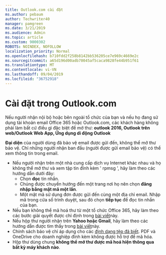 ```yaml
---
title: Outlook.com cài đặt
ms.author: pebaum
author: Techwriter40
manager: pamgreen
ms.date: 3/21/2019
ms.audience: Admin
ms.topic: article
ms.custom: 9000302
ROBOTS: NOINDEX, NOFOLLOW
localization_priority: Normal
ms.openlocfilehash: b710fdd2f258b8142bb536205ce7e969c4669e2c
ms.sourcegitcommit: a65d196d00adb70045af5caca9828fe44b951f61
ms.translationtype: MT
ms.contentlocale: vi-VN
ms.lasthandoff: 09/04/2019
ms.locfileid: "36752918"
---
```

# <a name="settings-in-outlookcom"></a>Cài đặt trong Outlook.com

Nếu người nhận nội bộ hoặc bên ngoài tổ chức của bạn và nếu họ đang sử dụng tài khoản email Office 365 hoặc Outlook.com, các khách hàng không phải làm bất cứ điều gì đặc biệt để mở thư: **outlook 2016, Outlook trên web/Outlook Web App, Ứng dụng di động Outlook**

**Đại diện** của người dùng đã bảo vệ email được gửi đến, không thể mở thư bảo vệ. Chỉ những người nhận ban đầu (người được gửi email bảo vệ) có thể xem thông tin trong email.

- Nếu người nhận trên một nhà cung cấp dịch vụ Internet khác nhau&nbsp;và họ không thể mở thư và xem tập tin đính kèm ' rpmsg ', hãy làm theo các hướng dẫn dưới đây:
    - Chọn **đọc** tin nhắn.
    - Chúng được chuyển hướng đến một trang nơi họ nên chọn **đăng nhập bằng mật mã một lần**.
    - Một mật mã sử dụng đơn được gửi đến cùng một địa chỉ email. Nhập mã trong cửa sổ trình duyệt, sau đó chọn **tiếp tục** để đọc tin nhắn của bạn.
- Nếu bạn không thể mã hoá thư từ một tổ chức Office 365, hãy làm theo các bước giải quyết được chỉ định trong [bài viết](https://support.office.com/article/known-issues-opening-irm-protected-emails-sent-from-users-in-other-office-365-organizations-0dec0593-a05d-4aa2-8445-9311ebab3164)này.
- Nếu hộp thư người nhận trên **Yahoo hoặc Gmail**, hãy làm theo các</span> hướng dẫn được tìm thấy trong [bài viết](https://support.office.com/article/how-do-i-open-a-protected-message-1157a286-8ecc-4b1e-ac43-2a608fbf3098)này.
- Chính sách bảo vệ chỉ áp dụng cho các [định dạng tệp đã biết](https://docs.microsoft.com/azure/information-protection/rms-client/client-admin-guide-file-types). PDF và OneDrive cho doanh nghiệp đính kèm không được hỗ trợ để mã hóa.
- Hộp thư dùng chung **không thể mở thư được mã hoá hiện thông qua bất kỳ máy khách nào**. 
